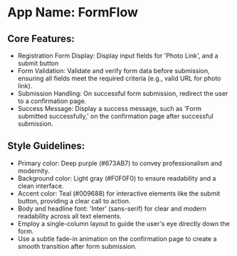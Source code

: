 # **App Name**: FormFlow

## Core Features:

- Registration Form Display: Display input fields for 'Photo Link', and a submit button
- Form Validation: Validate and verify form data before submission, ensuring all fields meet the required criteria (e.g., valid URL for photo link).
- Submission Handling: On successful form submission, redirect the user to a confirmation page.
- Success Message: Display a success message, such as 'Form submitted successfully,' on the confirmation page after successful submission.

## Style Guidelines:

- Primary color: Deep purple (#673AB7) to convey professionalism and modernity.
- Background color: Light gray (#F0F0F0) to ensure readability and a clean interface.
- Accent color: Teal (#009688) for interactive elements like the submit button, providing a clear call to action.
- Body and headline font: 'Inter' (sans-serif) for clear and modern readability across all text elements.
- Employ a single-column layout to guide the user's eye directly down the form.
- Use a subtle fade-in animation on the confirmation page to create a smooth transition after form submission.